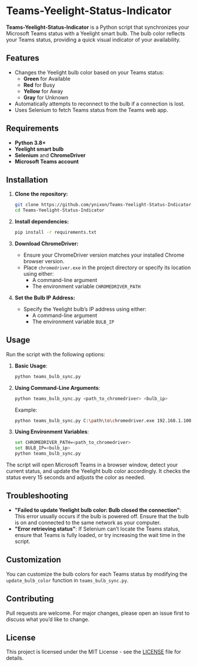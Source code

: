 # Teams-Yeelight-Status-Indicator

**Teams-Yeelight-Status-Indicator** is a Python script that synchronizes your Microsoft Teams status with a Yeelight smart bulb. The bulb color reflects your Teams status, providing a quick visual indicator of your availability.

## Features

- Changes the Yeelight bulb color based on your Teams status:
  - **Green** for Available
  - **Red** for Busy
  - **Yellow** for Away
  - **Gray** for Unknown
- Automatically attempts to reconnect to the bulb if a connection is lost.
- Uses Selenium to fetch Teams status from the Teams web app.

## Requirements

- **Python 3.8+**
- **Yeelight smart bulb**
- **Selenium** and **ChromeDriver**
- **Microsoft Teams account**

## Installation

1. **Clone the repository:**
   ```bash
   git clone https://github.com/ynixon/Teams-Yeelight-Status-Indicator.git
   cd Teams-Yeelight-Status-Indicator
   ```

2. **Install dependencies:**
   ```bash
   pip install -r requirements.txt
   ```

3. **Download ChromeDriver:**
   - Ensure your ChromeDriver version matches your installed Chrome browser version.
   - Place `chromedriver.exe` in the project directory or specify its location using either:
     - A command-line argument
     - The environment variable `CHROMEDRIVER_PATH`

4. **Set the Bulb IP Address:**
   - Specify the Yeelight bulb’s IP address using either:
     - A command-line argument
     - The environment variable `BULB_IP`

## Usage

Run the script with the following options:

1. **Basic Usage**:
   ```bash
   python teams_bulb_sync.py
   ```

2. **Using Command-Line Arguments**:
   ```bash
   python teams_bulb_sync.py <path_to_chromedriver> <bulb_ip>
   ```
   Example:
   ```bash
   python teams_bulb_sync.py C:\path\to\chromedriver.exe 192.168.1.100
   ```

3. **Using Environment Variables**:
   ```bash
   set CHROMEDRIVER_PATH=<path_to_chromedriver>
   set BULB_IP=<bulb_ip>
   python teams_bulb_sync.py
   ```

The script will open Microsoft Teams in a browser window, detect your current status, and update the Yeelight bulb color accordingly. It checks the status every 15 seconds and adjusts the color as needed.

## Troubleshooting

- **"Failed to update Yeelight bulb color: Bulb closed the connection"**: This error usually occurs if the bulb is powered off. Ensure that the bulb is on and connected to the same network as your computer.
- **"Error retrieving status"**: If Selenium can’t locate the Teams status, ensure that Teams is fully loaded, or try increasing the wait time in the script.

## Customization

You can customize the bulb colors for each Teams status by modifying the `update_bulb_color` function in `teams_bulb_sync.py`.

## Contributing

Pull requests are welcome. For major changes, please open an issue first to discuss what you’d like to change.

## License

This project is licensed under the MIT License - see the [LICENSE](LICENSE) file for details.
